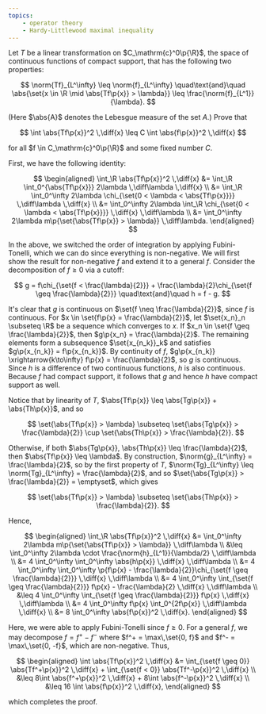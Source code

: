 ```yaml
---
topics:
    - operator theory
    - Hardy-Littlewood maximal inequality
---
```


<problem>

Let $T$ be a linear transformation on $C_\mathrm{c}^0\p{\R}$, the space of continuous functions of compact support, that has the following two properties:

$$
\norm{Tf}_{L^\infty} \leq \norm{f}_{L^\infty}
\quad\text{and}\quad
\abs{\set{x \in \R \mid \abs{Tf\p{x}} > \lambda}} \leq \frac{\norm{f}_{L^1}}{\lambda}.
$$

(Here $\abs{A}$ denotes the Lebesgue measure of the set $A$.) Prove that

$$
\int \abs{Tf\p{x}}^2 \,\diff{x}
    \leq C \int \abs{f\p{x}}^2 \,\diff{x}
$$

for all $f \in C_\mathrm{c}^0\p{\R}$ and some fixed number $C$.

</problem>

<solution>

First, we have the following identity:

$$
\begin{aligned}
    \int_\R \abs{Tf\p{x}}^2 \,\diff{x}
        &= \int_\R \int_0^{\abs{Tf\p{x}}} 2\lambda \,\diff\lambda \,\diff{x} \\
        &= \int_\R \int_0^\infty 2\lambda \chi_{\set{0 < \lambda < \abs{Tf\p{x}}}} \,\diff\lambda \,\diff{x} \\
        &= \int_0^\infty 2\lambda \int_\R \chi_{\set{0 < \lambda < \abs{Tf\p{x}}}} \,\diff{x} \,\diff\lambda \\
        &= \int_0^\infty 2\lambda m\p{\set{\abs{Tf\p{x}} > \lambda}} \,\diff\lambda.
\end{aligned}
$$

In the above, we switched the order of integration by applying Fubini-Tonelli, which we can do since everything is non-negative. We will first show the result for non-negative $f$ and extend it to a general $f$. Consider the decomposition of $f \geq 0$ via a cutoff:

$$
g = f\chi_{\set{f < \frac{\lambda}{2}}} + \frac{\lambda}{2}\chi_{\set{f \geq \frac{\lambda}{2}}}
\quad\text{and}\quad
h = f - g.
$$

It's clear that $g$ is continuous on $\set{f \neq \frac{\lambda}{2}}$, since $f$ is continuous. For $x \in \set{f\p{x} = \frac{\lambda}{2}}$, let $\set{x_n}_n \subseteq \R$ be a sequence which converges to $x$. If $x_n \in \set{f \geq \frac{\lambda}{2}}$, then $g\p{x_n} = \frac{\lambda}{2}$. The remaining elements form a subsequence $\set{x_{n_k}}_k$ and satisfies $g\p{x_{n_k}} = f\p{x_{n_k}}$. By continuity of $f$, $g\p{x_{n_k}} \xrightarrow{k\to\infty} f\p{x} = \frac{\lambda}{2}$, so $g$ is continuous. Since $h$ is a difference of two continuous functions, $h$ is also continuous. Because $f$ had compact support, it follows that $g$ and hence $h$ have compact support as well.

Notice that by linearity of $T$, $\abs{Tf\p{x}} \leq \abs{Tg\p{x}} + \abs{Th\p{x}}$, and so

$$
\set{\abs{Tf\p{x}} > \lambda} \subseteq \set{\abs{Tg\p{x}} > \frac{\lambda}{2}} \cup \set{\abs{Th\p{x}} > \frac{\lambda}{2}}.
$$

Otherwise, if both $\abs{Tg\p{x}}, \abs{Th\p{x}} \leq \frac{\lambda}{2}$, then $\abs{Tf\p{x}} \leq \lambda$. By construction, $\norm{g}_{L^\infty} = \frac{\lambda}{2}$, so by the first property of $T$, $\norm{Tg}_{L^\infty} \leq \norm{Tg}_{L^\infty} = \frac{\lambda}{2}$, and so $\set{\abs{Tg\p{x}} > \frac{\lambda}{2}} = \emptyset$, which gives

$$
\set{\abs{Tf\p{x}} > \lambda} \subseteq \set{\abs{Th\p{x}} > \frac{\lambda}{2}}.
$$

Hence,

$$
\begin{aligned}
    \int_\R \abs{Tf\p{x}}^2 \,\diff{x}
        &= \int_0^\infty 2\lambda m\p{\set{\abs{Tf\p{x}} > \lambda}} \,\diff\lambda \\
        &\leq \int_0^\infty 2\lambda \cdot \frac{\norm{h}_{L^1}}{\lambda/2} \,\diff\lambda \\
        &= 4 \int_0^\infty \int_0^\infty \abs{h\p{x}} \,\diff{x} \,\diff\lambda \\
        &= 4 \int_0^\infty \int_0^\infty \p{f\p{x} - \frac{\lambda}{2}}\chi_{\set{f \geq \frac{\lambda}{2}}} \,\diff{x} \,\diff\lambda \\
        &= 4 \int_0^\infty \int_{\set{f \geq \frac{\lambda}{2}}} f\p{x} - \frac{\lambda}{2} \,\diff{x} \,\diff\lambda \\
        &\leq 4 \int_0^\infty \int_{\set{f \geq \frac{\lambda}{2}}} f\p{x} \,\diff{x} \,\diff\lambda \\
        &= 4 \int_0^\infty f\p{x} \int_0^{2f\p{x}} \,\diff\lambda \,\diff{x} \\
        &= 8 \int_0^\infty \abs{f\p{x}}^2 \,\diff{x}.
\end{aligned}
$$

Here, we were able to apply Fubini-Tonelli since $f \geq 0$. For a general $f$, we may decompose $f = f^+ - f^-$ where $f^+ = \max\,\set{0, f}$ and $f^- = \max\,\set{0, -f}$, which are non-negative. Thus,

$$
\begin{aligned}
    \int \abs{Tf\p{x}}^2 \,\diff{x}
        &= \int_{\set{f \geq 0}} \abs{Tf^+\p{x}}^2 \,\diff{x} + \int_{\set{f < 0}} \abs{Tf^-\p{x}}^2 \,\diff{x} \\
        &\leq 8\int \abs{f^+\p{x}}^2 \,\diff{x} + 8\int \abs{f^-\p{x}}^2 \,\diff{x} \\
        &\leq 16 \int \abs{f\p{x}}^2 \,\diff{x},
\end{aligned}
$$

which completes the proof.

</solution>
